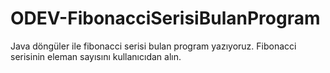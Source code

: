 # ODEV-FibonacciSerisiBulanProgram
Java döngüler ile fibonacci serisi bulan program yazıyoruz. Fibonacci serisinin eleman sayısını kullanıcıdan alın.
